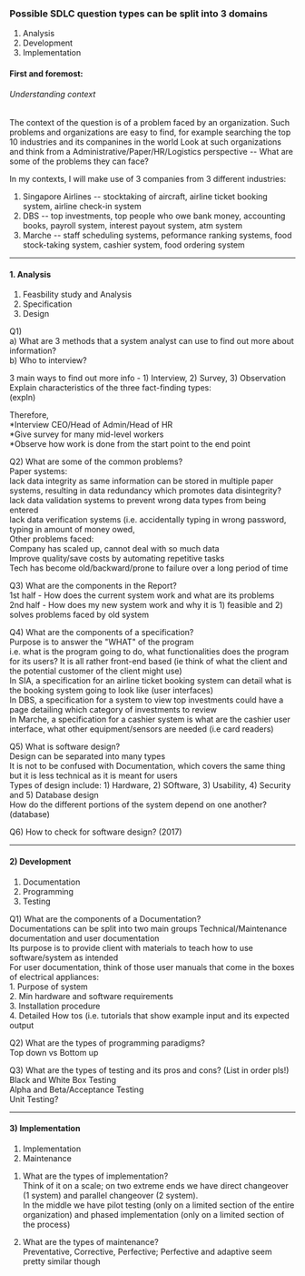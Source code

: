 ### Possible SDLC question types can be split into 3 domains
1. Analysis
2. Development
3. Implementation
    
#### First and foremost:
###### Understanding context
The context of the question is of a problem faced by an organization.
Such problems and organizations are easy to find, for example searching the top 10 industries and its companines in the world
Look at such organizations and think from a Administrative/Paper/HR/Logistics perspective -- What are some of the problems they can face?

In my contexts, I will make use of 3 companies from 3 different industries:

1. Singapore Airlines -- stocktaking of aircraft, airline ticket booking system, airline check-in system
2. DBS -- top investments, top people who owe bank money, accounting books, payroll system, interest payout system, atm system
3. Marche -- staff scheduling systems, peformance ranking systems, food stock-taking system, cashier system, food ordering system
------------------------------------------------------------------------------------------------------------------
#### 1. Analysis

  1. Feasbility study and Analysis
  2. Specification
  3. Design

Q1)  
  a) What are 3 methods that a system analyst can use to find out more about information?  
  b) Who to interview?  
  
3 main ways to find out more info - 1) Interview, 2) Survey, 3) Observation  
Explain characteristics of the three fact-finding types:  
(expln)

Therefore,  
  *Interview CEO/Head of Admin/Head of HR  
  *Give survey for many mid-level workers  
  *Observe how work is done from the start point to the end point  

Q2) What are some of the common problems?  
Paper systems:  
    lack data integrity as same information can be stored in multiple paper systems, resulting in data redundancy which promotes data disintegrity?  
    lack data validation systems to prevent wrong data types from being entered  
    lack data verification systems (i.e. accidentally typing in wrong password, typing in amount of money owed,  
Other problems faced:  
    Company has scaled up, cannot deal with so much data  
    Improve quality/save costs by automating repetitive tasks  
    Tech has become old/backward/prone to failure over a long period of time  

Q3) What are the components in the Report?  
1st half - How does the current system work and what are its problems  
2nd half - How does my new system work and why it is 1) feasible and 2) solves problems faced by old system  

Q4) What are the components of a specification?  
Purpose is to answer the "WHAT" of the program  
i.e. what is the program going to do, what functionalities does the program for its users? It is all rather front-end based (ie think of what the client and the potential customer of the client might use)  
In SIA, a specification for an airline ticket booking system can detail what is the booking system going to look like (user interfaces)  
In DBS, a specification for a system to view top investments could have a page detailing which category of investments to review  
In Marche, a specification for a cashier system is what are the cashier user interface, what other equipment/sensors are needed (i.e card readers)  

Q5) What is software design?  
Design can be separated into many types  
It is not to be confused with Documentation, which covers the same thing but it is less technical as it is meant for users  
Types of design include: 1) Hardware, 2) SOftware, 3) Usability, 4) Security and 5) Database design  
How do the different portions of the system depend on one another? (database)  

Q6) How to check for software design? (2017)  

------------------------------------------------------------------------------------------------------------
#### 2) Development  

  1. Documentation  
  2. Programming  
  3. Testing  

Q1) What are the components of a Documentation?  
Documentations can be split into two main groups Technical/Maintenance documentation and user documentation  
Its purpose is to provide client with materials to teach how to use software/system as intended  
For user documentation, think of those user manuals that come in the boxes of electrical appliances:  
    1. Purpose of system  
    2. Min hardware and software requirements  
    3. Installation procedure  
    4. Detailed How tos (i.e. tutorials that show example input and its expected output  
 
Q2) What are the types of programming paradigms?  
Top down vs Bottom up  

Q3) What are the types of testing and its pros and cons? (List in order pls!)  
Black and White Box Testing  
Alpha and Beta/Acceptance Testing  
Unit Testing?  

-----------------------------------------------------------------------------------------------------------------
#### 3) Implementation

  1. Implementation  
  2. Maintenance  

1) What are the types of implementation?  
Think of it on a scale; on two extreme ends we have direct changeover (1 system) and parallel changeover (2 system).  
In the middle we have pilot testing (only on a limited section of the entire organization) and phased implementation (only on a limited section of the process)  

2) What are the types of maintenance?  
Preventative, Corrective, Perfective; Perfective and adaptive seem pretty similar though  
